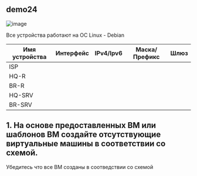 ## demo24

![image](https://github.com/idkwhtiwant/demo24/assets/105741255/f105c1d1-cf0b-441a-82a3-11aad8d109f3)

Все устройства работают на OC Linux - Debian

| Имя устройства | Интерфейс | IPv4/Ipv6 | Маска/Префикс | Шлюз |
| ----------- | ----------- | ----------- | ----------- | ----------- |
| ISP    |    |    |    |    |
| HQ-R   |    |    |    |    |
| BR-R   |    |    |    |    |
| HQ-SRV |    |    |    |    |
| BR-SRV |    |    |    |    |

## 1. На основе предоставленных ВМ или шаблонов ВМ создайте отсутствующие виртуальные машины в соответствии со схемой.
Убедитесь что все ВМ созданы в соотведствии со схемой

